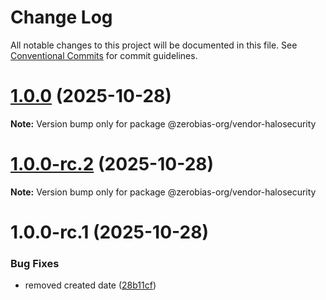 # Change Log

All notable changes to this project will be documented in this file.
See [Conventional Commits](https://conventionalcommits.org) for commit guidelines.

# [1.0.0](https://github.com/zerobias-org/vendor/compare/@zerobias-org/vendor-halosecurity@1.0.0-rc.2...@zerobias-org/vendor-halosecurity@1.0.0) (2025-10-28)

**Note:** Version bump only for package @zerobias-org/vendor-halosecurity





# [1.0.0-rc.2](https://github.com/zerobias-org/vendor/compare/@zerobias-org/vendor-halosecurity@1.0.0-rc.1...@zerobias-org/vendor-halosecurity@1.0.0-rc.2) (2025-10-28)

**Note:** Version bump only for package @zerobias-org/vendor-halosecurity





# 1.0.0-rc.1 (2025-10-28)


### Bug Fixes

* removed created date ([28b11cf](https://github.com/zerobias-org/vendor/commit/28b11cf2563e9cdadd4b1dc83edd60d2fcd01df0))
